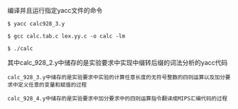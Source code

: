 编译并且运行指定yacc文件的命令

    $ yacc calc928_3.y
    
    $ gcc calc.tab.c lex.yy.c -o calc -lm
    
    $ ./calc
    
其中calc_928_2.y中储存的是实验要求中实现中缀转后缀的词法分析的yacc代码

    calc_928_3.y中储存的是实验要求中实验的计算任意长度的无符号整数的四则运算以及加分要求中定义任意的变量和赋值的过程
    
    calc_928_4.y中储存的是实验要求中加分要求中的四则运算指令翻译成MIPS汇编代码的过程
